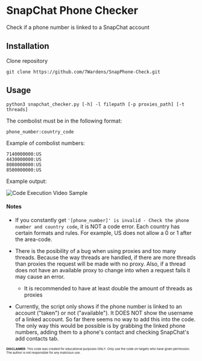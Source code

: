 # SnapChat Phone Checker

Check if a phone number is linked to a SnapChat account

## Installation

Clone repository

    git clone https://github.com/7Wardens/SnapPhone-Check.git



## Usage

```python3 snapchat_checker.py [-h] -l filepath [-p proxies_path] [-t threads]```

The combolist must be in the following format:

```phone_number:country_code```

Example of combolist numbers:

```
7140000000:US
4430000000:US
8080000000:US
8500000000:US
```

Example output:

![Code Execution Video Sample](https://github.com/7Wardens/SnapPhone-Check/blob/master/VideoExample/exec_example.gif)

#### Notes
- If you constantly get ```'[phone_number]' is invalid - Check the phone number and country code```, it is NOT a code error. Each country has certain formats and rules. For example, US does not allow a 0 or 1 after the area-code.

- There is the posibility of a bug when using proxies and too many threads. Because the way threads are handled, if there are more threads than proxies the request will be made with no proxy. Also, if a thread does not have an available proxy to change into when a request fails it may cause an error. 
    - It is recommended to have at least double the amount of threads as proxies

- Currently, the script only shows if the phone number is linked to an account ("taken") or not ("available"). It DOES NOT show the username of a linked account. So far there seems no way to add this into the code. The only way this would be possible is by grabbing the linked phone numbers, adding them to a phone's contact and checking SnapChat's add contacts tab. 

<sub><sup><sub>**DISCLAIMER**: This code was created for educational purposes ONLY. Only use the code on targets who have given permission. The author is not responsible for any malicious use. </sub></sup></sub>
